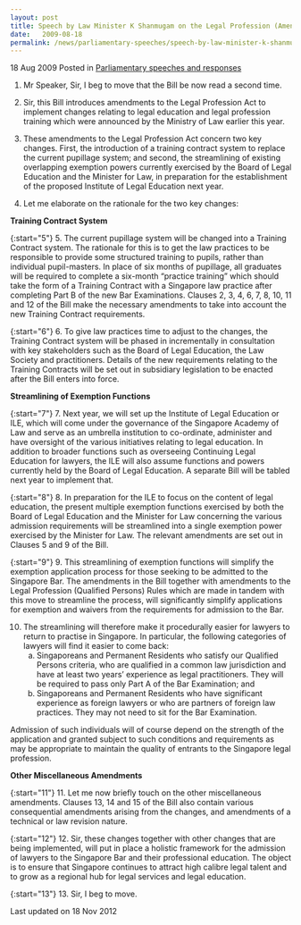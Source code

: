 ```yaml
---
layout: post
title: Speech by Law Minister K Shanmugam on the Legal Profession (Amendment) Bill 2009
date:   2009-08-18
permalink: /news/parliamentary-speeches/speech-by-law-minister-k-shanmugam-on-the-legal-profession-amendment-bill-2009
---
```


18 Aug 2009 Posted in [Parliamentary speeches and responses](/news/parliamentary-speeches) 

1. Mr Speaker, Sir, I beg to move that the Bill be now read a second time.

2. Sir, this Bill introduces amendments to the Legal Profession Act to implement changes relating to legal education and legal profession training which were announced by the Ministry of Law earlier this year.
 
3. These amendments to the Legal Profession Act concern two key changes. First, the introduction of a training contract system to replace the current pupillage system; and second, the streamlining of existing overlapping exemption powers currently exercised by the Board of Legal Education and the Minister for Law, in preparation for the establishment of the proposed Institute of Legal Education next year.
 
4. Let me elaborate on the rationale for the two key changes:

**Training Contract System**

{:start="5"}
5. The current pupillage system will be changed into a Training Contract system. The rationale for this is to get the law practices to be responsible to provide some structured training to pupils, rather than individual pupil-masters. In place of six months of pupillage, all graduates will be required to complete a six-month “practice training” which should take the form of a Training Contract with a Singapore law practice after completing Part B of the new Bar Examinations. Clauses 2, 3, 4, 6, 7, 8, 10, 11 and 12 of the Bill make the necessary amendments to take into account the new Training Contract requirements.

{:start="6"}
6. To give law practices time to adjust to the changes, the Training Contract system will be phased in incrementally in consultation with key stakeholders such as the Board of Legal Education, the Law Society and practitioners. Details of the new requirements relating to the Training Contracts will be set out in subsidiary legislation to be enacted after the Bill enters into force.

**Streamlining of Exemption Functions**

{:start="7"}
7. Next year, we will set up the Institute of Legal Education or ILE, which will come under the governance of the Singapore Academy of Law and serve as an umbrella institution to co-ordinate, administer and have oversight of the various initiatives relating to legal education. In addition to broader functions such as overseeing Continuing Legal Education for lawyers, the ILE will also assume functions and powers currently held by the Board of Legal Education. A separate Bill will be tabled next year to implement that.

{:start="8"}
8. In preparation for the ILE to focus on the content of legal education, the present multiple exemption functions exercised by both the Board of Legal Education and the Minister for Law concerning the various admission requirements will be streamlined into a single exemption power exercised by the Minister for Law.  The relevant amendments are set out in Clauses 5 and 9 of the Bill.
 
{:start="9"} 
9. This streamlining of exemption functions will simplify the exemption application process for those seeking to be admitted to the Singapore Bar. The amendments in the Bill together with amendments to the Legal Profession (Qualified Persons) Rules which are made in tandem with this move to streamline the process, will significantly simplify applications for exemption and waivers from the requirements for admission to the Bar.

<ol start="10">
<li> The streamlining will therefore make it procedurally easier for lawyers to return to practise in Singapore. In particular, the following categories of lawyers will find it easier to come back:
<ol style="list-style-type: lower-alpha">

<li>Singaporeans and Permanent Residents who satisfy our Qualified Persons criteria, who are qualified in a common law jurisdiction and have at least two years’ experience as legal practitioners. They will be required to pass only Part A of the Bar Examination; and </li>
 
<li>Singaporeans and Permanent Residents who have significant experience as foreign lawyers or who are partners of foreign law practices. They may not need to sit for the Bar Examination. </li>

</ol>

</li>
</ol>

Admission of such individuals will of course depend on the strength of the application and granted subject to such conditions and requirements as may be appropriate to maintain the quality of entrants to the Singapore legal profession.

**Other Miscellaneous Amendments**


{:start="11"}
11. Let me now briefly touch on the other miscellaneous amendments. Clauses 13, 14 and 15 of the Bill also contain various consequential amendments arising from the changes, and amendments of a technical or law revision nature.
 
{:start="12"} 
12. Sir, these changes together with other changes that are being implemented, will put in place a holistic framework for the admission of lawyers to the Singapore Bar and their professional education. The object is to ensure that Singapore continues to attract high calibre legal talent and to grow as a regional hub for legal services and legal education.
 
{:start="13"} 
13. Sir, I beg to move.


<p class="right-side-updated">Last updated on 18 Nov 2012</p> 
